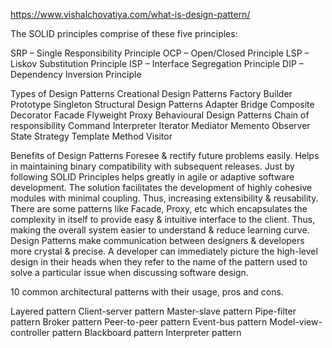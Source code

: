 https://www.vishalchovatiya.com/what-is-design-pattern/

The SOLID principles comprise of these five principles:

SRP – Single Responsibility Principle
OCP – Open/Closed Principle
LSP – Liskov Substitution Principle
ISP – Interface Segregation Principle
DIP – Dependency Inversion Principle


Types of Design Patterns
Creational Design Patterns
Factory
Builder
Prototype
Singleton
Structural Design Patterns
Adapter
Bridge
Composite
Decorator
Facade
Flyweight
Proxy
Behavioural Design Patterns
Chain of responsibility
Command
Interpreter
Iterator
Mediator
Memento
Observer
State
Strategy
Template Method
Visitor


Benefits of Design Patterns
Foresee & rectify future problems easily.
Helps in maintaining binary compatibility with subsequent releases.
Just by following SOLID Principles helps greatly in agile or adaptive software development.
The solution facilitates the development of highly cohesive modules with minimal coupling. Thus, increasing extensibility & reusability.
There are some patterns like Facade, Proxy, etc which encapsulates the complexity in itself to provide easy & intuitive interface to the client. Thus, making the overall system easier to understand & reduce learning curve.
Design Patterns make communication between designers & developers more crystal & precise. A developer can immediately picture the high-level design in their heads when they refer to the name of the pattern used to solve a particular issue when discussing software design.



10 common architectural patterns with their usage, pros and cons.

Layered pattern
Client-server pattern
Master-slave pattern
Pipe-filter pattern
Broker pattern
Peer-to-peer pattern
Event-bus pattern
Model-view-controller pattern
Blackboard pattern
Interpreter pattern
